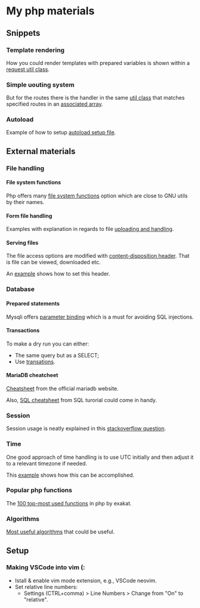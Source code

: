 # My php materials

## Snippets

### Template rendering 

How you could render templates with prepared variables is shown within a [request
util class](./src/Utils/Request.php).

### Simple uouting system

But for the routes there is the handler in the same
[util class](./src/Utils/Request.php) that matches specified routes in an
[associated array](./src/web.php).


### Autoload

Example of how to setup [autoload setup file](./autoload/autoload.php). 

## External materials

### File handling

#### File system functions

Php offers many [file system
functions](https://www.php.net/manual/en/ref.filesystem.php) option which are
close to GNU utils by their names.

#### Form file handling

Examples with explanation in regards to file [uploading and
handling](https://www.w3schools.com/php/php_file_upload.asp).

#### Serving files

The file access options are modified with [content-disposition
  header](https://developer.mozilla.org/en-US/docs/Web/HTTP/Headers/Content-Disposition).
That is file can be viewed, downloaded etc.

An [example](./files/servingafile.php) shows how to set this header.

### Database

#### Prepared statements

Mysqli offers [parameter
binding](https://www.php.net/manual/en/mysqli.quickstart.prepared-statements.php)
which is a must for avoiding SQL injections.

#### Transactions

To make a dry run you can either:

- The same query but as a SELECT;
- Use
  [transations](https://stackoverflow.com/questions/12091971/how-to-start-and-end-transaction-in-mysqli).


#### MariaDB cheatcheet

[Cheatsheet](https://mariadb.com/wp-content/uploads/2021/08/mariadb-standard-developer_cheat-sheet_1113.pdf)
from the official mariadb website.

Also, [SQL cheatsheet](https://www.sqltutorial.org/sql-cheat-sheet/) from SQL
turorial could come in handy.

### Session

Session usage is neatly explained in this [stackoverflow
question](https://stackoverflow.com/questions/2499651/php-login-store-session-variables).

### Time

One good approach of time handling is to use UTC initially and then adjust
it to a relevant timezone if needed. 

This [example](./time/timezone.php) shows how this can be accomplished.

### Popular php functions

The [100 top-most used
functions](https://www.exakat.io/en/the-100-php-functions-in-2022/) in php by
exakat.

### Algorithms

[Most useful
algorithms](https://medium.com/techie-delight/top-25-algorithms-every-programmer-should-know-373246b4881b)
that could be useful.

## Setup

### Making VSCode into vim (:

- Istall & enable vim mode extension, e.g., VSCode neovim.
- Set relative line numbers:
    - Settings (CTRL+comma) > Line Numbers > Change from "On" to
      "relative".

